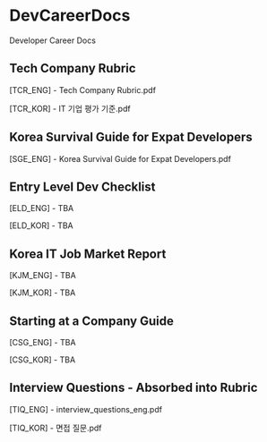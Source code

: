 # DevCareerDocs
Developer Career Docs

## Tech Company Rubric

[TCR_ENG] - Tech Company Rubric.pdf

[TCR_KOR] - IT 기업 평가 기준.pdf

## Korea Survival Guide for Expat Developers

[SGE_ENG] - Korea Survival Guide for Expat Developers.pdf

## Entry Level Dev Checklist

[ELD_ENG] - TBA

[ELD_KOR] - TBA

## Korea IT Job Market Report

[KJM_ENG] - TBA

[KJM_KOR] - TBA

## Starting at a Company Guide

[CSG_ENG] - TBA

[CSG_KOR] - TBA

## Interview Questions - Absorbed into Rubric

[TIQ_ENG] - interview_questions_eng.pdf

[TIQ_KOR] - 면접 질문.pdf
